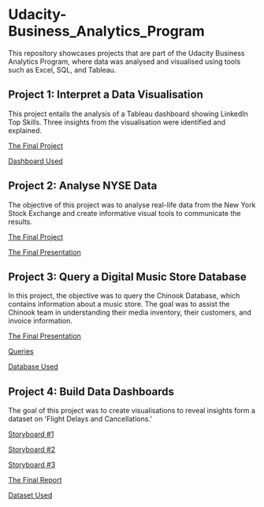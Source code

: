 # Udacity-Business_Analytics_Program
This repository showcases projects that are part of the Udacity Business Analytics Program, where data was analysed and visualised using tools such as Excel, SQL, and Tableau.

## Project 1: Interpret a Data Visualisation
This project entails the analysis of a Tableau dashboard showing LinkedIn Top Skills. Three insights from the visualisation were identified and explained.  
  
[The Final Project](https://github.com/ThuHangTranova/Udacity_Business_Analytics_Program/blob/main/Project%201%3A%20Interpret%20a%20Data%20Visualisation/LinkedIn_Top_Skills_for_2016_Report.pdf)  

  
[Dashboard Used](https://public.tableau.com/app/profile/matt.chambers/viz/LinkedInTopSkills2016-MakeoverMonday/LinkedInTopSkills2016-MakeoverMonday)

## Project 2: Analyse NYSE Data
The objective of this project was to analyse real-life data from the New York Stock Exchange and create informative visual tools to communicate the results. 

[The Final Project](https://docs.google.com/spreadsheets/d/1wakuwWG3CGZPCh5--3m43n9Lf-2j1JcE6fgIVHZOJGE/edit?pli=1#gid=4273825)  
  
[The Final Presentation](https://github.com/ThuHangTranova/Udacity_Business_Analytics_Program/blob/main/Project%202%3A%20Analyse%20NYSE%20Data/Udacity_Project_NYSE_Presentation.pdf)

## Project 3: Query a Digital Music Store Database
In this project, the objective was to query the Chinook Database, which contains information about a music store. The goal was to assist the Chinook team in understanding their media inventory, their customers, and invoice information.

[The Final Presentation](https://github.com/ThuHangTranova/Udacity_Business_Analytics_Program/blob/main/Project%203%3A%20Query%20a%20Digital%20Music%20Store%20Database%20Project/Udacity_SQL_Presentation.pdf)
  
[Queries](https://github.com/ThuHangTranova/Udacity_Business_Analytics_Program/blob/main/Project%203%3A%20Query%20a%20Digital%20Music%20Store%20Database%20Project/Udacity_SQL_Project_Queries.txt)

[Database Used](https://github.com/ThuHangTranova/Udacity_Business_Analytics_Program/blob/main/Project%203%3A%20Query%20a%20Digital%20Music%20Store%20Database%20Project/Chinook_Database.db)

## Project 4: Build Data Dashboards
The goal of this project was to create visualisations to reveal insights form a dataset on 'Flight Delays and Cancellations.'

[Storyboard #1](https://public.tableau.com/views/UdacityProject-Insight1_17098525755180/Story1?:language=en-GB&:sid=&:display_count=n&:origin=viz_share_link)  

[Storyboard #2](https://public.tableau.com/views/UdacityProject-Insight2_17098927960360/Story1?:language=en-GB&:sid=&:display_count=n&:origin=viz_share_link)

[Storyboard #3](https://public.tableau.com/views/UdacityProject-Insight3_17100929344320/Story1?:language=en-GB&:sid=&:display_count=n&:origin=viz_share_link)

[The Final Report](https://github.com/ThuHangTranova/Udacity_Business_Analytics_Program/blob/main/Project%204%3A%20Build%20Data%20Dashboards/Udacity_Project_Tableau_Report.pdf)

[Dataset Used](https://www.kaggle.com/datasets/usdot/flight-delays)
